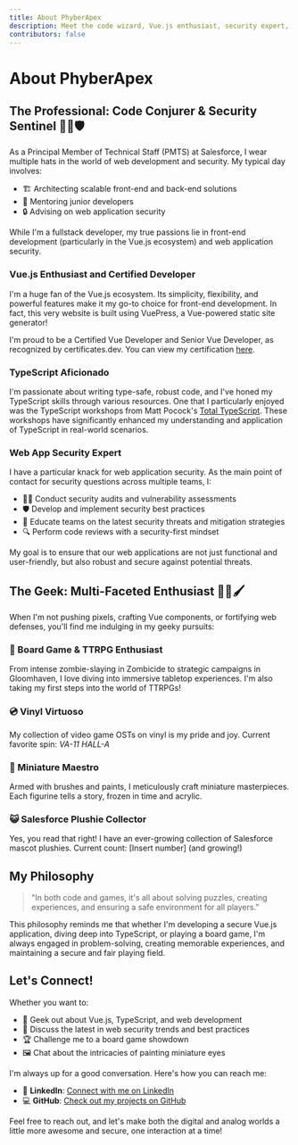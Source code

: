```yaml
---
title: About PhyberApex
description: Meet the code wizard, Vue.js enthusiast, security expert, board game lover, and miniature artist behind the pixels
contributors: false
---
```


# About PhyberApex

## The Professional: Code Conjurer & Security Sentinel 🧙‍♂️🛡️

As a Principal Member of Technical Staff (PMTS) at Salesforce, I wear multiple hats in the world of web development and security. My typical day involves:

- 🏗️ Architecting scalable front-end and back-end solutions
- 🚀 Mentoring junior developers
- 🔒 Advising on web application security

While I'm a fullstack developer, my true passions lie in front-end development (particularly in the Vue.js ecosystem) and web application security.

### Vue.js Enthusiast and Certified Developer

I'm a huge fan of the Vue.js ecosystem. Its simplicity, flexibility, and powerful features make it my go-to choice for front-end development. In fact, this very website is built using VuePress, a Vue-powered static site generator!

I'm proud to be a Certified Vue Developer and Senior Vue Developer, as recognized by certificates.dev. You can view my certification [here](https://certificates.dev/vuejs/certificates/9ca17bca-7329-42a8-bd69-4bd7086c51ba).

### TypeScript Aficionado

I'm passionate about writing type-safe, robust code, and I've honed my TypeScript skills through various resources. One that I particularly enjoyed was the TypeScript workshops from Matt Pocock's [Total TypeScript](https://www.totaltypescript.com/). These workshops have significantly enhanced my understanding and application of TypeScript in real-world scenarios.

### Web App Security Expert

I have a particular knack for web application security. As the main point of contact for security questions across multiple teams, I:

- 🕵️‍♂️ Conduct security audits and vulnerability assessments
- 🛡️ Develop and implement security best practices
- 🧠 Educate teams on the latest security threats and mitigation strategies
- 🔍 Perform code reviews with a security-first mindset

My goal is to ensure that our web applications are not just functional and user-friendly, but also robust and secure against potential threats.

## The Geek: Multi-Faceted Enthusiast 🎲🎵🖌️

When I'm not pushing pixels, crafting Vue components, or fortifying web defenses, you'll find me indulging in my geeky pursuits:

### 🎲 Board Game & TTRPG Enthusiast
From intense zombie-slaying in Zombicide to strategic campaigns in Gloomhaven, I love diving into immersive tabletop experiences. I'm also taking my first steps into the world of TTRPGs!

### 💿 Vinyl Virtuoso
My collection of video game OSTs on vinyl is my pride and joy. Current favorite spin: *VA-11 HALL-A*

### 🎨 Miniature Maestro
Armed with brushes and paints, I meticulously craft miniature masterpieces. Each figurine tells a story, frozen in time and acrylic.

### 😺 Salesforce Plushie Collector
Yes, you read that right! I have an ever-growing collection of Salesforce mascot plushies. Current count: [Insert number] (and growing!)

## My Philosophy

> "In both code and games, it's all about solving puzzles, creating experiences, and ensuring a safe environment for all players."

This philosophy reminds me that whether I'm developing a secure Vue.js application, diving deep into TypeScript, or playing a board game, I'm always engaged in problem-solving, creating memorable experiences, and maintaining a secure and fair playing field.

## Let's Connect!

Whether you want to:
- 💬 Geek out about Vue.js, TypeScript, and web development
- 🔐 Discuss the latest in web security trends and best practices
- 🏆 Challenge me to a board game showdown
- 🖼️ Chat about the intricacies of painting miniature eyes

I'm always up for a good conversation. Here's how you can reach me:

- 💼 **LinkedIn**: [Connect with me on LinkedIn](https://www.linkedin.com/in/janis-walliser-41687278/)
- 💻 **GitHub**: [Check out my projects on GitHub](https://github.com/PhyberApex)

Feel free to reach out, and let's make both the digital and analog worlds a little more awesome and secure, one interaction at a time!
